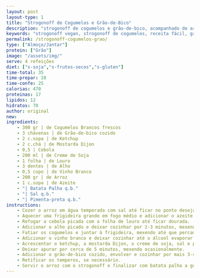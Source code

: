 ```yaml
---
layout: post
layout-type: 1
title: "Strogonoff de Cogumelos e Grão-de-Bico"
description: "strogonoff de cogumelos e grão-de-bico, acompanhado de arroz e batata palha crocante"
keywords: "strogonoff vegan, strogonoff de cogumelos, receita fácil, grão-de-bico, comida reconfortante, prato principal, sem lactose, jantar saudável, comida rápida, refeição vegetariana"
permalink: /strogonoff-cogumelos-grao/
type: ["Almoço/Jantar"]
protein: ["Grão"]
image: "/assets/img/"
serve: 4 refeições
diet: ["s-soja","s-frutos-secos","s-gluten"]
time-total: 35
time-prepar: 10
time-confe: 25
calorias: 470
proteinas: 17
lipidos: 12
hidratos: 70
author: original
new:
ingredients:
    - 300 gr | de Cogumelos Brancos frescos
    - 3 chávenas | de Grão-de-bico cozido
    - 2 c.sopa | de Ketchup
    - 2 c.chá | de Mostarda Dijon
    - 0,5 | Cebola
    - 200 ml | de Creme de Soja
    - 1 folha | de Louro
    - 3 dentes | de Alho
    - 0,5 copo | de Vinho Branco
    - 200 gr | de Arroz
    - 1 c.sopa | de Azeite
    - "| Batata Palha q.b."
    - "| Sal q.b."
    - "| Pimenta-preta q.b."
instructions:
    - Cozer o arroz em água temperada com sal até ficar no ponto desejado. Escorrer e reservar.
    - Aquecer uma frigideira grande em fogo médio e adicionar o azeite.
    - Refogar a cebola picada com a folha de louro até ficar dourada.
    - Adicionar o alho picado e deixar cozinhar por 2-3 minutos, mexendo ocasionalmente.
    - Fatiar os cogumelos e juntar à frigideira, mexendo até que percam parte da água e reduzam ligeiramente.
    - Adicionar o vinho branco e deixar cozinhar até o álcool evaporar completamente.
    - Acrescentar o ketchup, a mostarda Dijon, o creme de soja, sal e pimenta-preta a gosto. Mexer bem até ficar homogéneo.
    - Deixar apurar por cerca de 5 minutos, mexendo ocasionalmente.
    - Adicionar o grão-de-bico cozido, envolver e cozinhar por mais 3-4 minutos para absorver os sabores.
    - Retificar os temperos, se necessário.
    - Servir o arroz com o strogonoff e finalizar com batata palha a gosto.
---
```


